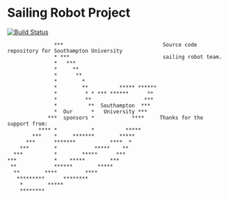 # Sailing Robot Project
[![Build Status](https://travis-ci.org/Maritime-Robotics-Student-Society/sailing-robot.svg?branch=master)](https://travis-ci.org/Maritime-Robotics-Student-Society/sailing-robot) 

                   ***                                Source code repository for Southampton University 
                   * ***                              sailing robot team.
                   *   ***                          
                   *     **                         
                   *      **                          
                   *        *                         
                   *        **          ***** ******
                   *         * * *** ******      ** 
                   *         **                 *** 
                   *          **  Southampton  ***  
                   *  Our      *   University ***   
                 ***  sponsors *            ****     Thanks for the support from:
              **** *           *          *****     
            ***    *     *******        *****       
          ***      *******           ****  *        
        ***        *            *****    **         
      ***          *        *****      ***          
    ***            *    *****        ***            
     **            ******        *****              
      **        ****         ****                   
       *********      ********                      
        *        *****                              
        ********             


 
